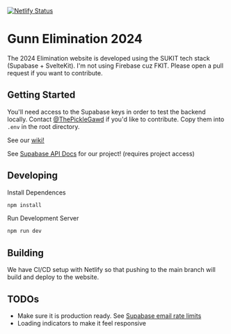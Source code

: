 [![Netlify Status](https://api.netlify.com/api/v1/badges/5193f97d-be1d-4953-967c-093aad0c8d28/deploy-status)](https://app.netlify.com/sites/gunn-elimination-2024/deploys)

# Gunn Elimination 2024

The 2024 Elimination website is developed using the SUKIT tech stack (Supabase + SvelteKit). I'm not using Firebase cuz FKIT. Please open a pull request if you want to contribute.

## Getting Started

You'll need access to the Supabase keys in order to test the backend locally. Contact [@ThePickleGawd](https://github.com/ThePickleGawd) if you'd like to contribute. Copy them into `.env` in the root directory.

See our [wiki!](https://github.com/gunn-elimination/elimination-2024/wiki)

See [Supabase API Docs](https://supabase.com/dashboard/project/yihigqyfdifpodmnguxr/api) for our project! (requires project access)

## Developing

Install Dependences
```bash
npm install
```
Run Development Server
```bash
npm run dev
```

## Building

We have CI/CD setup with Netlify so that pushing to the main branch will build and deploy to the website.

## TODOs

- Make sure it is production ready. See [Supabase email rate limits](https://supabase.com/docs/guides/platform/going-into-prod#auth-rate-limits)
- Loading indicators to make it feel responsive
